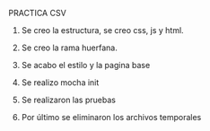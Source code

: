 PRACTICA CSV


1) Se creo la estructura, se creo css, js y html.

2) Se creo la rama huerfana.

3) Se acabo el estilo y la pagina base

4) Se realizo mocha init

5) Se realizaron las pruebas

6) Por último se eliminaron los archivos temporales
